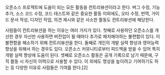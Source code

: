 오픈소스 프로젝트에 도움이 되는 모든 활동을 컨트리뷰션이라고 한다. 버그 수정, 기능 추가, 소스 코드 수정, 코드 테스트와 같은 중요한 활동 이외에도, 오타 수정, 번역, 가이드 문서 작성, 디자인 작업, 의견 제시와 같은 사소한 활동도 컨트리뷰션에 해당한다.

사람들이 컨트리뷰션을 하는 이유는 여러 가지가 있다. 첫째로 사용하던 오픈소스를 개선한 경우 자신만 사용하면 버전업이 될 때마다 추가로 패치해야하는 불편함이 있다. 이 불편함을 해소하기 위해 컨트리뷰션을 한다. 둘째로 개인의 개발 실력 향상과 영어능력 향상을 위해서 하는 경우도 있다. 오픈소스 커뮤니티로부터 피드백을 받을 수 있어 특히 개발 실력 향상에 도움이 된다. 셋째로 오픈소스 활동은 공개 기록으로 남기 때문에, 구직 활동 시 자신의 이력으로 사용할 수 있다. 이 외에도 명성을 높이려고 기여하기도 하는 등 다양한 이유로 사람들은 기여를 한다.[2]

